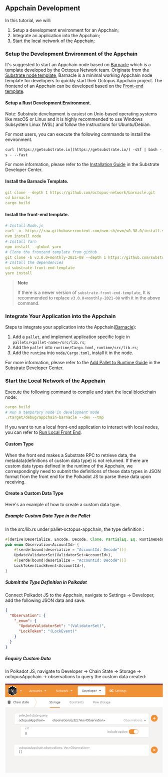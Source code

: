 ## Appchain Development

In this tutorial, we will:

1. Setup a development environment for an Appchain;
2. Integrate an application into the Appchain;
3. Start the local network of the Appchain;

### Setup the Development Environment of the Appchain

It's suggested to start an Appchain node based on [Barnacle](https://github.com/octopus-network/barnacle) which is a template developed by the Octopus Network team. Originate from the [Substrate node template](https://github.com/substrate-developer-hub/substrate-node-template), Barnacle is a minimal working Appchain node template for developers to quickly start their Octopus Appchain project. The frontend of an Appchain can be developed based on the [Front-end template](https://github.com/substrate-developer-hub/substrate-front-end-template).

#### Setup a Rust Development Environment.

Note: Substrate development is easiest on Unix-based operating systems like macOS or Linux and it is highly recommended to use Windows Subsystem Linux (WSL) and follow the instructions for Ubuntu/Debian.

For most users, you can execute the following commands to install the environment.

`curl [https://getsubstrate.io](https://getsubstrate.io/) -sSf | bash -s - --fast`

For more information, please refer to the [Installation Guide](https://substrate.dev/docs/en/knowledgebase/getting-started/) in the Substrate Developer Center.

#### Install the Barnacle Template.

```yaml
git clone --depth 1 https://github.com/octopus-network/barnacle.git
cd barnacle
cargo build
```

#### Install the front-end template.

```yaml
# Install Node.js
curl -o- https://raw.githubusercontent.com/nvm-sh/nvm/v0.38.0/install.sh | bash
nvm install node
# Install Yarn
npm install --global yarn
# Clone the frontend template from github
git clone -b v3.0.0+monthly-2021-08 --depth 1 https://github.com/substrate-developer-hub/substrate-front-end-template
# Install the dependencies
cd substrate-front-end-template
yarn install
```

> **Note**
>
> If there is a newer version of `substrate-front-end-template`, It is recommended to replace `v3.0.0+monthly-2021-08` with it in the above command.

### Integrate Your Application into the Appchain

Steps to integrate your application into the Appchain([Barnacle](https://github.com/octopus-network/barnacle)):

1. Add a `pallet`, and implement application specific logic in `pallets/<pallet-name>/src/lib.rs`;
2. Add the `pallet` into `runtime/Cargo.toml`, `runtime/src/lib.rs`;
3. Add the `runtime` into `node/Cargo.toml`, install it in the node.

For more information, please refer to the [Add Pallet to Runtime Guide](https://substrate.dev/docs/en/tutorials/add-a-pallet/) in the Substrate Developer Center.

### Start the Local Network of the Appchain

Execute the following command to compile and start the local blockchain node:

```yaml
cargo build
# Run a temporary node in development mode
./target/debug/appchain-barnacle --dev --tmp
```

If you want to run a local front-end application to interact with local nodes, you can refer to [Run Local Front End](https://substrate.dev/docs/en/tutorials/create-your-first-substrate-chain/interact#start-the-front-end-template).

#### Custom Type

When the front end makes a Substrate RPC to retrieve data, the metadata(definitions of custom data type) is not returned. If there are custom data types defined in the runtime of the Appchain, we correspondingly need to submit the definitions of these data types in JSON format from the front end for the Polkadot JS to parse these data upon receiving.

#### Create a Custom Data Type
Here's an example of how to create a custom data type.
##### Example Custom Data Type in the Pallet
In the src/lib.rs under pallet-octopus-appchain, the type definition：
```rust
#[derive(Deserialize, Encode, Decode, Clone, PartialEq, Eq, RuntimeDebug)]
pub enum Observation<AccountId> {
	#[serde(bound(deserialize = "AccountId: Decode"))]
	UpdateValidatorSet(ValidatorSet<AccountId>),
	#[serde(bound(deserialize = "AccountId: Decode"))]
	LockToken(LockEvent<AccountId>),
}
```

##### Submit the Type Definition in Polkadot
Connect Polkadot JS to the Appchain, navigate to Settings -> Developer, add the following JSON data and save.
```json
{
  "Observation": {
    "_enum": {
      "UpdateValidatorSet": "(ValidatorSet)",
      "LockToken": "(LockEvent)"
    }
  }
}
```

##### Enquiry Custom Data
In Polkadot JS, navigate to Developer -> Chain State -> Storage -> octopusAppchain -> observations to query the custom data created:

![EnquiryCustomData](../guides/query_customized_type.png)
